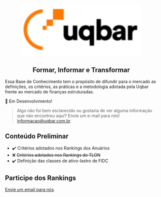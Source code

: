 <p align="center">
  <img alt="Uqbar" width="400px" src="_media/logo.png" />
</p>
<h2 align="center">Formar, Informar e Transformar</h2>


Essa Base de Conhecimento tem o propósito de difundir para o mercado as definições, os critérios, as práticas e a metodologia adotada pela Uqbar frente ao mercado de finanças estruturadas.

🚧 Em Desenvolvimento!

> Algo não foi bem esclarecido ou gostaria de ver alguma informação que não encontrou aqui? Envie um e-mail para nós! [informacao@uqbar.com.br](mailto:informacao@uqbar.com.br) 


## Conteúdo Preliminar

- ✔️ Critérios adotados nos Rankings dos Anuários 
- ❌ <s>Critérios adotados nos Rankings do TLON</s>
- ✔️ Definição das classes de ativo-lastro de FIDC


## Participe dos Rankings

[Envie um email para nós](mailto:informacao@uqbar.com.br?subject=Como%20fa%C3%A7o%20para%20participar%20dos%20Rankings%20Uqbar%3F).






